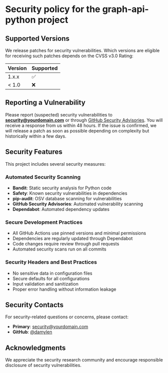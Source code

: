 # Security policy for the graph-api-python project

## Supported Versions

We release patches for security vulnerabilities. Which versions are eligible for receiving such patches depends on the CVSS v3.0 Rating:

| Version | Supported          |
| ------- | ------------------ |
| 1.x.x   | :white_check_mark: |
| < 1.0   | :x:                |

## Reporting a Vulnerability

Please report (suspected) security vulnerabilities to **[security@yourdomain.com](mailto:security@yourdomain.com)** or through [GitHub Security Advisories](https://github.com/damylen/graph-api-python/security/advisories/new). You will receive a response from us within 48 hours. If the issue is confirmed, we will release a patch as soon as possible depending on complexity but historically within a few days.

## Security Features

This project includes several security measures:

### Automated Security Scanning
- **Bandit**: Static security analysis for Python code
- **Safety**: Known security vulnerabilities in dependencies
- **pip-audit**: OSV database scanning for vulnerabilities
- **GitHub Security Advisories**: Automated vulnerability scanning
- **Dependabot**: Automated dependency updates

### Secure Development Practices
- All GitHub Actions use pinned versions and minimal permissions
- Dependencies are regularly updated through Dependabot
- Code changes require review through pull requests
- Automated security scans run on all commits

### Security Headers and Best Practices
- No sensitive data in configuration files
- Secure defaults for all configurations
- Input validation and sanitization
- Proper error handling without information leakage

## Security Contacts

For security-related questions or concerns, please contact:
- **Primary**: [security@yourdomain.com](mailto:security@yourdomain.com)  
- **GitHub**: [@damylen](https://github.com/damylen)

## Acknowledgments

We appreciate the security research community and encourage responsible disclosure of security vulnerabilities.